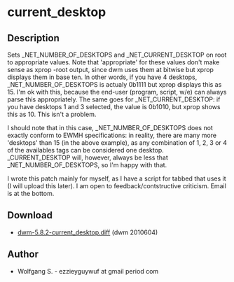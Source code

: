 # current_desktop

## Description

 Sets \_NET\_NUMBER\_OF\_DESKTOPS and \_NET\_CURRENT\_DESKTOP on root to appropriate
 values. Note that 'appropriate' for these values don't make sense as xprop
 -root output, since dwm uses them at bitwise but xprop displays them in base
 ten. In other words, if you have 4 desktops, \_NET\_NUMBER\_OF\_DESKTOPS is actualy
 0b1111 but xprop displays this as 15. I'm ok with this, because the end-user
 (program, script, w/e) can always parse this appropriately. The same goes for
 \_NET\_CURRENT\_DESKTOP: if you have desktops 1 and 3 selected, the value is
 0b1010, but xprop shows this as 10. This isn't a problem.

 I should note that in this case, \_NET\_NUMBER\_OF\_DESKTOPS does not exactly
 conform to EWMH specifications: in reality, there are many more 'desktops' than
 15 (in the above example), as any combination of 1, 2, 3 or 4 of the availables
 tags can be considered one desktop. \_CURRENT\_DESKTOP will, however, always be
 less that \_NET\_NUMBER\_OF\_DESKTOPS, so I'm happy with that.

 I wrote this patch mainly for myself, as I have a script for tabbed that uses
 it (I will upload this later). I am open to feedback/contstructive criticism.
 Email is at the bottom.

## Download

 * [dwm-5.8.2-current_desktop.diff](dwm-5.8.2-current_desktop.diff) (dwm 2010604)

## Author

 * Wolfgang S. - ezzieyguywuf at gmail period com
